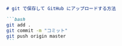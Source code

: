 ````markdown
# git で保存して GitHub にアップロードする方法

```bash
git add .
git commit -m "コミット"
git push origin master
```
````

```

```
